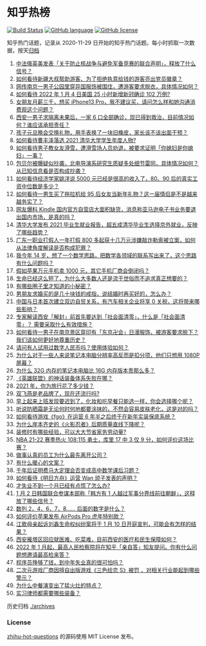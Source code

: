 # 知乎热榜
[![Build Status](https://github.com/ToWeLong/zhihu-hot-questions/workflows/CI/badge.svg)](https://github.com/ToWeLong/zhihu-hot-questions/actions)
[![GitHub language](https://img.shields.io/badge/language-golang-orange.svg)](https://golang.org/)
[![GitHub license](https://img.shields.io/github/license/ToWeLong/zhihu-hot-questions)](https://github.com/ToWeLong/zhihu-hot-questions/blob/main/LICENSE)

知乎热门话题，记录从 2020-11-29 日开始的知乎热门话题。每小时抓取一次数据，按天[归档](./archives)

<!-- BEGIN -->

1. [中法俄英美发表「关于防止核战争与避免军备竞赛的联合声明」，释放了什么信号？](https://www.zhihu.com/question/509711049)
1. [如何看待新疆大叔帮助游客、为了拒绝执意给钱的游客亮出党员徽章？](https://www.zhihu.com/question/509572598)
1. [网传南京一男子公园里穿异国服饰被围住，遭游客要求脱衣，具体情况如何？](https://www.zhihu.com/question/509779528)
1. [如何看待 2022 年 1 月 4 日美国 25 小时新增新冠确诊 102 万例?](https://www.zhihu.com/question/509759635)
1. [女朋友月薪三千，想买 iPhone13 Pro，我不建议买，请问怎么样和她沟通消费观这个问题？](https://www.zhihu.com/question/509052294)
1. [西安一男子求隔离未果后，一家 6 口全部确诊，现已得到救治，目前情况如何？谁应该承担责任？](https://www.zhihu.com/question/509844281)
1. [孩子元旦晚会交换礼物，用手表换了一块旧橡皮，家长该不该出面干预？](https://www.zhihu.com/question/509488938)
1. [如何看待曹丰泽落选 2021 清华大学学生年度人物?](https://www.zhihu.com/question/509414474)
1. [如何看待男子教女友滑雪，遭滑雪场人员劝退，被要求证明「你媳妇是你媳妇」一事？](https://www.zhihu.com/question/509397366)
1. [包贝尔被曝疑似抄袭，北电导演系研究生质疑多处细节雷同，具体情况如何？从已知信息看是否构成抄袭？](https://www.zhihu.com/question/509660484)
1. [如何看待经济学家姚洋说 5000 元已经是很高的收入了，80、90 后的真实工资中位数是多少？](https://www.zhihu.com/question/509352665)
1. [如何看待一男生买了拖拉机给 95 后女友当新年礼物？这一届情侣是不是越来越务实了？](https://www.zhihu.com/question/509683616)
1. [网友爆料 Kindle 国内官方自营店大面积缺货，消息称亚马逊电子书业务要退出国内市场，是真的吗？](https://www.zhihu.com/question/509750467)
1. [清华大学发布 2021 毕业生就业报告，超五成清华毕业生选择京外就业，反映了哪些趋势？](https://www.zhihu.com/question/509771054)
1. [广东一职业打假人一年打假 800 多起获十几万元涉嫌敲诈勒索被立案，如何从法律角度解读是否构成犯罪？](https://www.zhihu.com/question/509668274)
1. [我今年 14 岁，想了一个数学思路，把数学各领域的联系写出来了，这个思路有什么问题吗？](https://www.zhihu.com/question/508303175)
1. [假如苹果万元手机卖 1000 元，其它手机厂商会倒闭吗？](https://www.zhihu.com/question/509104977)
1. [生命已经这么短了，为什么大多数人还是流于世俗而不追求真正想要的？](https://www.zhihu.com/question/503742560)
1. [有哪些圈子里才知道的小秘密？](https://www.zhihu.com/question/49502870)
1. [男朋友求婚买的是几十块钱的戒指，说结婚时再买好的，怎么办？](https://www.zhihu.com/question/509490683)
1. [中国与日本首次建立双边自贸关系，有汽车相关企业将享 0 关税，这将带来哪些影响？](https://www.zhihu.com/question/509628715)
1. [专家解读西安「解封」前首先要达到「社会面清零」，什么是「社会面清零」？ 需要采取什么有效措施？](https://www.zhihu.com/question/509798367)
1. [如何看待一男子在南京景区穿印有「东京卍会」日漫服饰，被游客要求脱下？我们该如何更好地尊重历史？](https://www.zhihu.com/question/509781113)
1. [请问有人试用过数字人民币吗？使用体验如何？](https://www.zhihu.com/question/426681704)
1. [为什么对于一些人来说笔记本电脑分辨率高反而是扣分项，他们只想用 1080P 屏幕？](https://www.zhihu.com/question/501353153)
1. [为什么 32G 内存的笔记本电脑比 16G 内存版本贵那么多？](https://www.zhihu.com/question/491435796)
1. [《英雄联盟》的神话装备体系失败在哪？](https://www.zhihu.com/question/508915840)
1. [2021 年，你为旅行花了多少钱？](https://www.zhihu.com/question/503472944)
1. [双飞燕是老品牌了，现在还流行吗?](https://www.zhihu.com/question/29374951)
1. [早上起来上班发现要迟到了，化妆和吃早餐只能选一样，你会选择哪个呢？](https://www.zhihu.com/question/505421780)
1. [听说防晒霜是无论何时何地都要涂抹的，不然会容易皮肤老化，这是对的吗？](https://www.zhihu.com/question/507040023)
1. [如何看待游戏《fgo》在运营 6 年半之后终于在新年实装保底系统？](https://www.zhihu.com/question/509367785)
1. [为什么岸本齐史的《火影忍者》后期质量直线下降呢？](https://www.zhihu.com/question/22384168)
1. [装修时有哪些经验，可以大大节省家务劳动量?](https://www.zhihu.com/question/506188422)
1. [NBA 21-22 赛季热火 108:115 勇士，库里 17 中 3 仅 9 分，如何评价这场比赛？](https://www.zhihu.com/question/509763494)
1. [做事认真的员工为什么最先离开公司？](https://www.zhihu.com/question/503004198)
1. [有什么暖心的文案？](https://www.zhihu.com/question/506982081)
1. [千年后证明费马大定理会否变成高中数学课后习题？](https://www.zhihu.com/question/329176530)
1. [如何看待《明日方舟》运营 Wan 顽子发表的声明？](https://www.zhihu.com/question/509288887)
1. [才失业不到一个月已经有点慌了怎么办?](https://www.zhihu.com/question/491837428)
1. [1 月 2 日韩国联合参谋本部称「韩方有 1 人越过军事分界线前往朝鲜」，这释放了哪些信号？](https://www.zhihu.com/question/509505992)
1. [数列 2，4，6，7，8…… 后面的数字是什么？](https://www.zhihu.com/question/509018326)
1. [如何评价苹果发布 AirPods Pro 虎年特别款？](https://www.zhihu.com/question/509390045)
1. [江歌母亲起诉刘鑫生命权纠纷案将于 1 月 10 日开庭宣判，可能会有怎样的结果？](https://www.zhihu.com/question/509774837)
1. [西安雁塔区回应就医难、吃菜难，目前西安的医疗和民生保障如何？](https://www.zhihu.com/question/509691518)
1. [2022 年 1 月起，最高人民检察院将在知乎「亲自答」知友提问。你有什么问题想邀请最高检来答？](https://www.zhihu.com/question/509754469)
1. [程序员挣够了钱，到中年失业真的很可怕吗？](https://www.zhihu.com/question/507161643)
1. [二次元游戏厂商因擅自出版游戏《三色绘恋 S》被罚 ，对相关行业能起到哪些警示？](https://www.zhihu.com/question/509333213)
1. [为什么中餐演变出了猛火灶的特点？](https://www.zhihu.com/question/427984175)
1. [实习律师都需要哪些装备？](https://www.zhihu.com/question/498051566)

<!-- END -->

历史归档 [./archives](./archives)


### License
[zhihu-hot-questions](https://github.com/towelong/zhihu-hot-questions) 的源码使用 MIT License 发布。